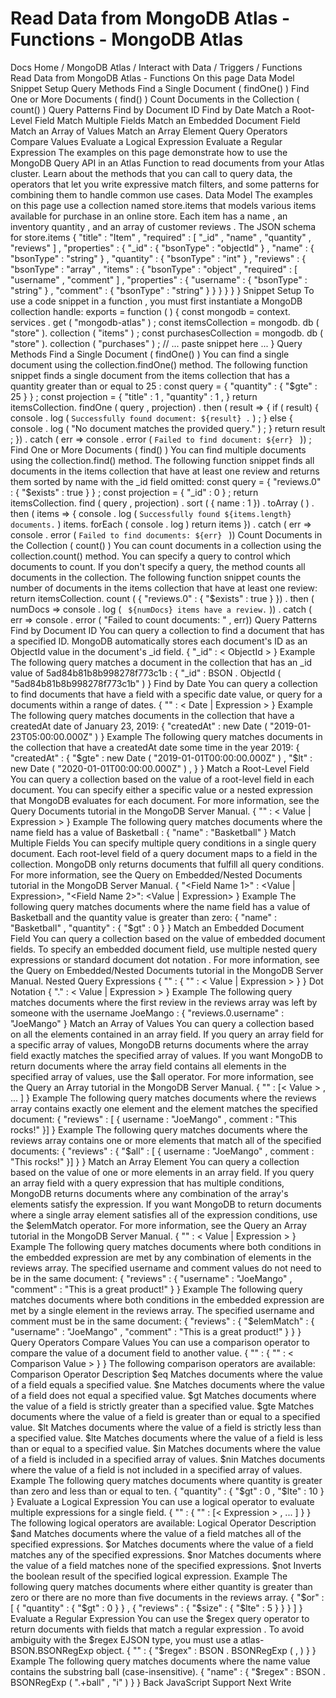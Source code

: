 # Read Data from MongoDB Atlas - Functions - MongoDB Atlas


Docs Home / MongoDB Atlas / Interact with Data / Triggers / Functions Read Data from MongoDB Atlas - Functions On this page Data Model Snippet Setup Query Methods Find a Single Document ( findOne() ) Find One or More Documents ( find() ) Count Documents in the Collection ( count() ) Query Patterns Find by Document ID Find by Date Match a Root-Level Field Match Multiple Fields Match an Embedded Document Field Match an Array of Values Match an Array Element Query Operators Compare Values Evaluate a Logical Expression Evaluate a Regular Expression The examples on this page demonstrate how to use the MongoDB Query API
in an Atlas Function to read documents from your Atlas cluster. Learn about the methods that you
can call to query data, the operators that let you write expressive match filters, and some patterns for combining them to handle common use cases. Data Model The examples on this page use a collection named store.items that
models various items available for purchase in an online store. Each
item has a name , an inventory quantity , and an array of customer reviews . The JSON schema for store.items { "title" : "Item" , "required" : [ "_id" , "name" , "quantity" , "reviews" ] , "properties" : { "_id" : { "bsonType" : "objectId" } , "name" : { "bsonType" : "string" } , "quantity" : { "bsonType" : "int" } , "reviews" : { "bsonType" : "array" , "items" : { "bsonType" : "object" , "required" : [ "username" , "comment" ] , "properties" : { "username" : { "bsonType" : "string" } , "comment" : { "bsonType" : "string" } } } } } } Snippet Setup To use a code snippet in a function , you
must first instantiate a MongoDB collection handle: exports = function ( ) { const mongodb = context. services . get ( "mongodb-atlas" ) ; const itemsCollection = mongodb. db ( "store" ). collection ( "items" ) ; const purchasesCollection = mongodb. db ( "store" ). collection ( "purchases" ) ; // ... paste snippet here ... } Query Methods Find a Single Document ( findOne() ) You can find a single document using the collection.findOne() method. The following function snippet finds a single
document from the items collection that has a quantity greater
than or equal to 25 : const query = { "quantity" : { "$gte" : 25 } } ; const projection = { "title" : 1 , "quantity" : 1 , } return itemsCollection. findOne ( query , projection) . then ( result => { if ( result) { console . log ( `Successfully found document: ${result} .` ) ; } else { console . log ( "No document matches the provided query." ) ; } return result ; }) . catch ( err => console . error ( `Failed to find document: ${err} ` )) ; Find One or More Documents ( find() ) You can find multiple documents using the collection.find() method. The following function snippet finds all documents in
the items collection that have at least one review and returns them
sorted by name with the _id field omitted: const query = { "reviews.0" : { "$exists" : true } } ; const projection = { "_id" : 0 } ; return itemsCollection. find ( query , projection) . sort ( { name : 1 }) . toArray ( ) . then ( items => { console . log ( `Successfully found ${items.length} documents.` ) items. forEach ( console . log ) return items }) . catch ( err => console . error ( `Failed to find documents: ${err} ` )) Count Documents in the Collection ( count() ) You can count documents in a collection using the collection.count() method. You can specify a query to
control which documents to count. If you don't specify a query, the
method counts all documents in the collection. The following function snippet counts the number of
documents in the items collection that have at least one review: return itemsCollection. count ( { "reviews.0" : { "$exists" : true } }) . then ( numDocs => console . log ( ` ${numDocs} items have a review.` )) . catch ( err => console . error ( "Failed to count documents: " , err)) Query Patterns Find by Document ID You can query a collection to find a document that has a specified ID.
MongoDB automatically stores each document's ID as an ObjectId value
in the document's _id field. { "_id" : < ObjectId > } Example The following query matches a document in the collection that has an _id value of 5ad84b81b8b998278f773c1b : { "_id" : BSON . ObjectId ( "5ad84b81b8b998278f773c1b" ) } Find by Date You can query a collection to find documents that have a field with a
specific date value, or query for a documents within a range of dates. { "<Date Field Name>" : < Date | Expression > } Example The following query matches documents in the collection that have a createdAt date of January 23, 2019: { "createdAt" : new Date ( "2019-01-23T05:00:00.000Z" ) } Example The following query matches documents in the collection that have a createdAt date some time in the year 2019: { "createdAt" : { "$gte" : new Date ( "2019-01-01T00:00:00.000Z" ) , "$lt" : new Date ( "2020-01-01T00:00:00.000Z" ) , } } Match a Root-Level Field You can query a collection based on the value of a root-level field in
each document. You can specify either a specific value or a nested
expression that MongoDB evaluates for each document. For more information, see the Query Documents tutorial in the MongoDB Server Manual. { "<Field Name>" : < Value | Expression > } Example The following query matches documents where the name field has a
value of Basketball : { "name" : "Basketball" } Match Multiple Fields You can specify multiple query conditions in a single query document.
Each root-level field of a query document maps to a field in the
collection. MongoDB only returns documents that fulfill all query
conditions. For more information, see the Query on Embedded/Nested
Documents tutorial in the MongoDB
Server Manual. { "<Field Name 1>" : <Value | Expression>, "<Field Name 2>": <Value | Expression> } Example The following query matches documents where the name field has a
value of Basketball and the quantity value is greater than
zero: { "name" : "Basketball" , "quantity" : { "$gt" : 0 } } Match an Embedded Document Field You can query a collection based on the value of embedded document
fields. To specify an embedded document field, use multiple nested query
expressions or standard document dot notation . For more information, see the Query on Embedded/Nested
Documents tutorial in the MongoDB
Server Manual. Nested Query Expressions { "<Field Name>" : { "<Nested Field Name>" : < Value | Expression > } } Dot Notation { "<Field Name>.<Nested Field Name>" : < Value | Expression > } Example The following query matches documents where the first review in the reviews array was left by someone with the username JoeMango : { "reviews.0.username" : "JoeMango" } Match an Array of Values You can query a collection based on all the elements contained in an
array field. If you query an array field for a specific array of values, MongoDB
returns documents where the array field exactly matches the specified
array of values.
If you want MongoDB to return documents where the array field contains all elements in the specified array of values, use the $all operator. For more information, see the Query an Array tutorial in the MongoDB Server Manual. { "<Array Field Name>" : [< Value > , ... ] } Example The following query matches documents where the reviews array
contains exactly one element and the element matches the specified
document: { "reviews" : [ { username : "JoeMango" , comment : "This rocks!" }] } Example The following query matches documents where the reviews array
contains one or more elements that match all of the specified
documents: { "reviews" : { "$all" : [ { username : "JoeMango" , comment : "This rocks!" }] } } Match an Array Element You can query a collection based on the value of one or more elements in
an array field. If you query an array field with a query expression that has multiple
conditions, MongoDB returns documents where any combination of the
array's elements satisfy the expression. If you want MongoDB to return
documents where a single array element satisfies all of the expression
conditions, use the $elemMatch operator. For more information, see the Query an Array tutorial in the MongoDB Server Manual. { "<Array Field Name>" : < Value | Expression > } Example The following query matches documents where both conditions in the
embedded expression are met by any combination of elements in the reviews array. The specified username and comment values
do not need to be in the same document: { "reviews" : { "username" : "JoeMango" , "comment" : "This is a great product!" } } Example The following query matches documents where both conditions in the
embedded expression are met by a single element in the reviews array. The specified username and comment must be in the same
document: { "reviews" : { "$elemMatch" : { "username" : "JoeMango" , "comment" : "This is a great product!" } } } Query Operators Compare Values You can use a comparison operator to compare the value of a
document field to another value. { "<Field Name>" : { "<Comparison Operator>" : < Comparison Value > } } The following comparison operators are available: Comparison Operator Description $eq Matches documents where the value of a field equals a specified
value. $ne Matches documents where the value of a field does not equal a
specified value. $gt Matches documents where the value of a field is strictly greater
than a specified value. $gte Matches documents where the value of a field is greater than or
equal to a specified value. $lt Matches documents where the value of a field is strictly less
than a specified value. $lte Matches documents where the value of a field is less than or
equal to a specified value. $in Matches documents where the value of a field is included in a
specified array of values. $nin Matches documents where the value of a field is not included in
a specified array of values. Example The following query matches documents where quantity is greater
than zero and less than or equal to ten. { "quantity" : { "$gt" : 0 , "$lte" : 10 } } Evaluate a Logical Expression You can use a logical operator to evaluate multiple expressions
for a single field. { "<Field Name>" : { "<Logical Operator>" : [< Expression > , ... ] } } The following logical operators are available: Logical Operator Description $and Matches documents where the value of a field matches all of the
specified expressions. $or Matches documents where the value of a field matches any of the
specified expressions. $nor Matches documents where the value of a field matches none of
the specified expressions. $not Inverts the boolean result of the specified logical expression. Example The following query matches documents where either quantity is
greater than zero or there are no more than five documents in the reviews array. { "$or" : [ { "quantity" : { "$gt" : 0 } } , { "reviews" : { "$size" : { "$lte" : 5 } } } ] } Evaluate a Regular Expression You can use the $regex query
operator to return documents with fields that match a regular expression . To avoid ambiguity
with the $regex EJSON type, you must use a atlas-BSON.BSONRegExp object. { "<Field Name>" : { "$regex" : BSON . BSONRegExp ( <RegEx String>, <RegEx Options>) } } Example The following query matches documents where the name value
contains the substring ball (case-insensitive). { "name" : { "$regex" : BSON . BSONRegExp ( ".+ball" , "i" ) } } Back JavaScript Support Next Write
